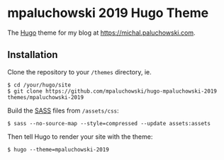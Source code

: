 # mpaluchowski 2019 Hugo Theme

The [Hugo](https://gohugo.io/) theme for my blog at https://michal.paluchowski.com.

## Installation

Clone the repository to your `/themes` directory, ie.

```shell
$ cd /your/hugo/site
$ git clone https://github.com/mpaluchowski/hugo-mpaluchowski-2019 themes/mpaluchowski-2019
```

Build the [SASS](http://sass-lang.com/) files from `/assets/css`:

```shell
$ sass --no-source-map --style=compressed --update assets:assets
```

Then tell Hugo to render your site with the theme:

```shell
$ hugo --theme=mpaluchowski-2019
```
